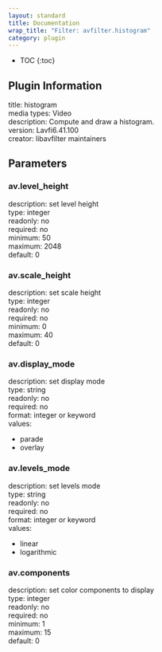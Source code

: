 ```yaml
---
layout: standard
title: Documentation
wrap_title: "Filter: avfilter.histogram"
category: plugin
---
```

* TOC
{:toc}

## Plugin Information

title: histogram  
media types:
Video  
description: Compute and draw a histogram.  
version: Lavfi6.41.100  
creator: libavfilter maintainers  

## Parameters

### av.level_height

  
description:
set level height  
type: integer  
readonly: no  
required: no  
minimum: 50  
maximum: 2048  
default: 0  

### av.scale_height

  
description:
set scale height  
type: integer  
readonly: no  
required: no  
minimum: 0  
maximum: 40  
default: 0  

### av.display_mode

  
description:
set display mode  
type: string  
readonly: no  
required: no  
format: integer or keyword  
values:  
* parade
* overlay

### av.levels_mode

  
description:
set levels mode  
type: string  
readonly: no  
required: no  
format: integer or keyword  
values:  
* linear
* logarithmic

### av.components

  
description:
set color components to display  
type: integer  
readonly: no  
required: no  
minimum: 1  
maximum: 15  
default: 0  

